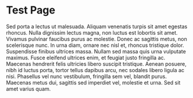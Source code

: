 # Test Page

Sed porta a lectus ut malesuada. Aliquam venenatis turpis sit amet egestas rhoncus. Nulla dignissim lectus magna, non luctus est lobortis sit amet. Vivamus pulvinar faucibus purus ac molestie. Donec ac sagittis metus, non scelerisque nunc. In urna diam, ornare nec nisl et, rhoncus tristique dolor. Suspendisse finibus ultrices massa. Nullam sed massa quis urna vulputate maximus. Fusce eleifend ultrices enim, et feugiat justo fringilla ac. Maecenas hendrerit felis ultricies libero suscipit tristique. Aenean posuere, nibh id luctus porta, tortor tellus dapibus arcu, nec sodales libero ligula ac nisi. Phasellus vel nunc vestibulum, fringilla sem vel, blandit purus. Maecenas metus dui, sagittis sed imperdiet vel, molestie et urna. Sed sit amet varius quam.
